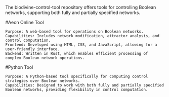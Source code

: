 The biodivine-control-tool repository offers tools for controlling Boolean networks, supporting both fully and partially specified networks.

 #Aeon Online Tool

    Purpose: A web-based tool for operations on Boolean networks.
    Capabilities: Includes network modification, attractor analysis, and control computation.
    Frontend: Developed using HTML, CSS, and JavaScript, allowing for a user-friendly interface.
    Backend: Written in Rust, which enables efficient processing of complex Boolean network operations.

#Python Tool

    Purpose: A Python-based tool specifically for computing control strategies over Boolean networks.
    Capabilities: Designed to work with both fully and partially specified Boolean networks, providing flexibility in control computation.
